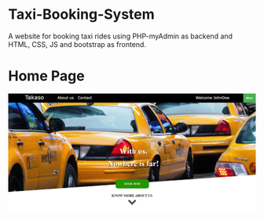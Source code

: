 # Taxi-Booking-System
A website for booking taxi rides using PHP-myAdmin as backend and HTML, CSS, JS and bootstrap as frontend.

<h1>Home Page</h1>

![Capture](https://github.com/KalpakGaonkar/Taxi-Booking-System/blob/master/website_images/Capture.PNG)
